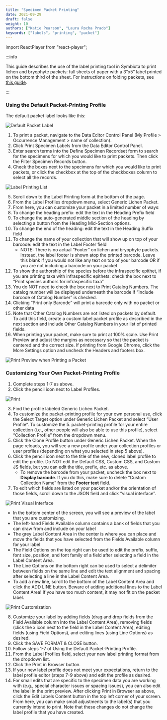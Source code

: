```yaml
---
title: "Specimen Packet Printing"
date: 2021-09-29
draft: false
weight: 10
authors: ["Katie Pearson", "Laura Rocha Prado"]
keywords: ["labels", "printing", "packet"]
---
```


import ReactPlayer from "react-player";

:::info

This guide describes the use of the label printing tool in Symbiota to print lichen and bryophyte packets: full sheets of paper with a 3”x5” label printed on the bottom third of the sheet. For instructions on folding packets, see [this guide](https://core.ac.uk/download/pdf/151510978.pdf).

:::

<ReactPlayer
  playing={false}
  controls
  url="http://www.youtube.com/watch?v=_1_QN4e_N9A"
/>

### Using the Default Packet-Printing Profile

The default packet label looks like this:

![Default Packet Label](/img/printdefaultpacket.PNG)

1. To print a packet, navigate to the Data Editor Control Panel (My Profile > Occurrence Management > name of collection).
2. Click Print Specimen Labels from the Data Editor Control Panel.
3. Enter search terms into the Define Specimen Recordset form to search for the specimens for which you would like to print packets. Then click the Filter Specimen Records button.
4. Check the boxes next to the specimens for which you would like to print packets, or click the checkbox at the top of the checkboxes column to select all the records.

![Label Printing List](/img/printpacketlist.PNG)

5. Scroll down to the Label Printing form at the bottom of the page.
6. From the Label Profiles dropdown menu, select Generic Lichen Packet.
7. From here, you can customize your packet in a limited number of ways:
8. To change the heading prefix: edit the text in the Heading Prefix field
9. To change the auto-generated middle section of the heading by selecting a button from the Heading Mid-Section options.
10. To change the end of the heading: edit the text in the Heading Suffix field
11. To change the name of your collection that will show up on top of your barcode: edit the text in the Label Footer field
    - NOTE: There is no actual “Footer” on lichen and bryophyte packets. Instead, the label footer is shown atop the printed barcode. Leave this blank if you would not like any text on top of your barcode OR if you are not including a barcode on your packet
12. To show the authorship of the species before the infraspecific epithet, if you are printing taxa with infraspecific epithets: check the box next to “Print species authors for infraspecific taxa”
13. You do NOT need to check the box next to Print Catalog Numbers. The catalog number will be displayed underneath the barcode if “Include barcode of Catalog Number” is checked.
14. Clicking “Print only Barcode” will print a barcode only with no packet or other data
15. Note that Other Catalog Numbers are not listed on packets by default. To add this field, create a custom label packet profile as described in the next section and include Other Catalog Numbers in your list of printed fields.
16. When printing your packet, make sure to print at 100% scale. Use Print Preview and adjust the margins as necessary so that the packet is centered and the correct size. If printing from Google Chrome, click the More Settings option and uncheck the Headers and footers box.

![Print Preview when Printing a Packet](/img/printpreviewpacket.PNG)

### Customizing Your Own Packet-Printing Profile

1. Complete steps 1-7 as above.
2. Click the pencil icon next to Label Profiles.

![Print](/img/printprofile.PNG)

3. Find the profile labeled Generic Lichen Packet.
4. To customize the packet-printing profile for your own personal use, click the Select Target option under Generic Lichen Packet and select “User Profile”. To customize the 5. packet-printing profile for your entire collection (i.e., other people will also be able to use this profile), select “Collection Profile” from the dropdown menu.
5. Click the Clone Profile button under Generic Lichen Packet. When the page reloads, you will see a new profile under your collection profiles or user profiles (depending on what you selected in step 5 above).
6. Click the pencil icon next to the title of the new, cloned label profile to edit the profile. Do NOT edit the Default CSS, Custom CSS, and Custom JS fields, but you can edit the title, prefix, etc. as above.
   - To remove the barcode from your packet, uncheck the box next to **Display barcode**. If you do this, make sure to delete “Custom Collection Name” from the **Footer text** field.
7. To edit which fields are listed on your packet and/or the orientation of those fields, scroll down to the JSON field and click “visual interface”.

![Print Visual Interface](/img/printvisualinterface.PNG)

- In the bottom center of the screen, you will see a preview of the label that you are customizing.
- The left-hand Fields Available column contains a bank of fields that you can draw from and include on your label
- The grey Label Content Area in the center is where you can place and move the fields that you have selected from the Fields Available column for your label
- The Field Options on the top right can be used to edit the prefix, suffix, font size, position, and font family of a field after selecting a field in the Label Content Area.
- The Line Options on the bottom right can be used to select a delimiter between fields on the same line and edit the text alignment and spacing after selecting a line in the Label Content Area.
- To add a new line, scroll to the bottom of the Label Content Area and click the ADD LINE button. Beware of adding additional lines to the Label Content Area! If you have too much content, it may not fit on the packet label.

![Print Customization](/img/printcustomize.PNG)

8. Customize your label by adding fields (drag and drop fields from the Field Available column into the Label Content Area), removing fields (click the x icon next to the field in the Label Content Area), editing fields (using Field Options), and editing lines (using Line Options) as desired.
9. Click the SAVE FORMAT & CLOSE button.
10. Follow steps 1-7 of Using the Default Packet-Printing Profile.
11. From the Label Profiles field, select your new label printing format from the dropdown list.
12. Click the Print in Browser button.
13. If your new label profile does not meet your expectations, return to the label profile editor (steps 7-9 above) and edit the profile as desired.
14. For small edits that are specific to the specimen data you are working with (e.g., special character issues or spacing issues), you can also edit the label in the print preview. After clicking Print in Browser as above, click the Edit Labels Content button in the top left corner of your screen. From here, you can make small adjustments to the label(s) that you currently intend to print. Note that these changes do not change the label profile that you have created.
